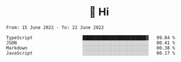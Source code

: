 <h1 align="center">👋 Hi</h1>
<!-- <h3 align="center">An enthusiastic frontend developer</h3> -->

<!--START_SECTION:waka-->

```text
From: 15 June 2022 - To: 22 June 2022

TypeScript                   ████████████████████████▓   99.04 %
JSON                         ░░░░░░░░░░░░░░░░░░░░░░░░░   00.41 %
Markdown                     ░░░░░░░░░░░░░░░░░░░░░░░░░   00.38 %
JavaScript                   ░░░░░░░░░░░░░░░░░░░░░░░░░   00.17 %
```

<!--END_SECTION:waka-->

